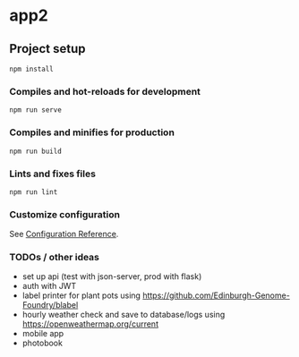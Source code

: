# app2

## Project setup
```
npm install
```

### Compiles and hot-reloads for development
```
npm run serve
```

### Compiles and minifies for production
```
npm run build
```

### Lints and fixes files
```
npm run lint
```

### Customize configuration
See [Configuration Reference](https://cli.vuejs.org/config/).


### TODOs / other ideas
- set up api (test with json-server, prod with flask)
- auth with JWT
- label printer for plant pots using https://github.com/Edinburgh-Genome-Foundry/blabel
- hourly weather check and save to database/logs using https://openweathermap.org/current
- mobile app
- photobook
